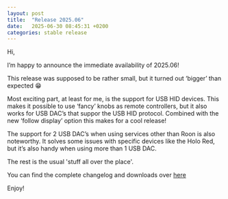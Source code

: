 ```yaml
---
layout: post
title:  "Release 2025.06"
date:   2025-06-30 08:45:31 +0200
categories: stable release
---
```


Hi,

I’m happy to announce the immediate availability of 2025.06!

This release was supposed to be rather small, but it turned out ‘bigger’ than expected :grin:

Most exciting part, at least for me, is the support for USB HID devices. This makes it possible to use ‘fancy’ knobs as remote controllers, but it also works for USB DAC’s that suppor the USB HID protocol. 
Combined with the new ‘follow display’ option this makes for a cool release!

The support for 2 USB DAC’s when using services other than Roon is also noteworthy. 
It solves some issues with specific devices like the Holo Red, but it’s also handy when using more than 1 USB DAC.

The rest is the usual 'stuff all over the place'.

You can find the complete changelog and downloads over [here](https://github.com/RoPieee/RoPieee/blob/main/docs/CHANGELOG.md)

Enjoy!
